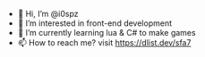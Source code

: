 - 👋 Hi, I’m @i0spz
- 👀 I’m interested in front-end development
- 🌱 I’m currently learning lua & C# to make games
- 📫 How to reach me? visit <a>https://dlist.dev/sfa7</a>

<!---
i0spz/i0spz is a ✨ special ✨ repository because its `README.md` (this file) appears on your GitHub profile.
You can click the Preview link to take a look at your changes.
--->
